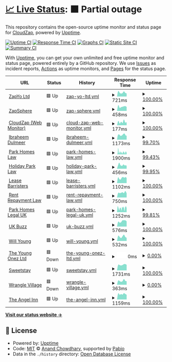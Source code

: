 # [📈 Live Status](https://cloudzap.onezcloud.uk): <!--live status--> **🟧 Partial outage**

This repository contains the open-source uptime monitor and status page for [CloudZap](https://cloudzap.onezcloud.uk), powered by [Upptime](https://github.com/upptime/upptime).

[![Uptime CI](https://github.com/ZapYo-Ltd/CloudZap/workflows/Uptime%20CI/badge.svg)](https://github.com/ZapYo-Ltd/CloudZap/actions?query=workflow%3A%22Uptime+CI%22)
[![Response Time CI](https://github.com/ZapYo-Ltd/CloudZap/workflows/Response%20Time%20CI/badge.svg)](https://github.com/ZapYo-Ltd/CloudZap/actions?query=workflow%3A%22Response+Time+CI%22)
[![Graphs CI](https://github.com/ZapYo-Ltd/CloudZap/workflows/Graphs%20CI/badge.svg)](https://github.com/ZapYo-Ltd/CloudZap/actions?query=workflow%3A%22Graphs+CI%22)
[![Static Site CI](https://github.com/ZapYo-Ltd/CloudZap/workflows/Static%20Site%20CI/badge.svg)](https://github.com/ZapYo-Ltd/CloudZap/actions?query=workflow%3A%22Static+Site+CI%22)
[![Summary CI](https://github.com/ZapYo-Ltd/CloudZap/workflows/Summary%20CI/badge.svg)](https://github.com/ZapYo-Ltd/CloudZap/actions?query=workflow%3A%22Summary+CI%22)

With [Upptime](https://upptime.js.org), you can get your own unlimited and free uptime monitor and status page, powered entirely by a GitHub repository. We use [Issues](https://github.com/ZapYo-Ltd/CloudZap/issues) as incident reports, [Actions](https://github.com/ZapYo-Ltd/CloudZap/actions) as uptime monitors, and [Pages](https://cloudzap.onezcloud.uk) for the status page.

<!--start: status pages-->
<!-- This summary is generated by Upptime (https://github.com/upptime/upptime) -->
<!-- Do not edit this manually, your changes will be overwritten -->
<!-- prettier-ignore -->
| URL | Status | History | Response Time | Uptime |
| --- | ------ | ------- | ------------- | ------ |
| <img alt="" src="https://icons.duckduckgo.com/ip3/zapyo.uk.ico" height="13"> [ZapYo Ltd](https://zapyo.uk) | 🟩 Up | [zap-yo-ltd.yml](https://github.com/ZapYo-Ltd/CloudZap/commits/HEAD/history/zap-yo-ltd.yml) | <details><summary><img alt="Response time graph" src="./graphs/zap-yo-ltd/response-time-week.png" height="20"> 721ms</summary><br><a href="https://cloudzap.zapsphere.uk/history/zap-yo-ltd"><img alt="Response time 646" src="https://img.shields.io/endpoint?url=https%3A%2F%2Fraw.githubusercontent.com%2FZapYo-Ltd%2FCloudZap%2FHEAD%2Fapi%2Fzap-yo-ltd%2Fresponse-time.json"></a><br><a href="https://cloudzap.zapsphere.uk/history/zap-yo-ltd"><img alt="24-hour response time 566" src="https://img.shields.io/endpoint?url=https%3A%2F%2Fraw.githubusercontent.com%2FZapYo-Ltd%2FCloudZap%2FHEAD%2Fapi%2Fzap-yo-ltd%2Fresponse-time-day.json"></a><br><a href="https://cloudzap.zapsphere.uk/history/zap-yo-ltd"><img alt="7-day response time 721" src="https://img.shields.io/endpoint?url=https%3A%2F%2Fraw.githubusercontent.com%2FZapYo-Ltd%2FCloudZap%2FHEAD%2Fapi%2Fzap-yo-ltd%2Fresponse-time-week.json"></a><br><a href="https://cloudzap.zapsphere.uk/history/zap-yo-ltd"><img alt="30-day response time 652" src="https://img.shields.io/endpoint?url=https%3A%2F%2Fraw.githubusercontent.com%2FZapYo-Ltd%2FCloudZap%2FHEAD%2Fapi%2Fzap-yo-ltd%2Fresponse-time-month.json"></a><br><a href="https://cloudzap.zapsphere.uk/history/zap-yo-ltd"><img alt="1-year response time 646" src="https://img.shields.io/endpoint?url=https%3A%2F%2Fraw.githubusercontent.com%2FZapYo-Ltd%2FCloudZap%2FHEAD%2Fapi%2Fzap-yo-ltd%2Fresponse-time-year.json"></a></details> | <details><summary><a href="https://cloudzap.zapsphere.uk/history/zap-yo-ltd">100.00%</a></summary><a href="https://cloudzap.zapsphere.uk/history/zap-yo-ltd"><img alt="All-time uptime 99.72%" src="https://img.shields.io/endpoint?url=https%3A%2F%2Fraw.githubusercontent.com%2FZapYo-Ltd%2FCloudZap%2FHEAD%2Fapi%2Fzap-yo-ltd%2Fuptime.json"></a><br><a href="https://cloudzap.zapsphere.uk/history/zap-yo-ltd"><img alt="24-hour uptime 100.00%" src="https://img.shields.io/endpoint?url=https%3A%2F%2Fraw.githubusercontent.com%2FZapYo-Ltd%2FCloudZap%2FHEAD%2Fapi%2Fzap-yo-ltd%2Fuptime-day.json"></a><br><a href="https://cloudzap.zapsphere.uk/history/zap-yo-ltd"><img alt="7-day uptime 100.00%" src="https://img.shields.io/endpoint?url=https%3A%2F%2Fraw.githubusercontent.com%2FZapYo-Ltd%2FCloudZap%2FHEAD%2Fapi%2Fzap-yo-ltd%2Fuptime-week.json"></a><br><a href="https://cloudzap.zapsphere.uk/history/zap-yo-ltd"><img alt="30-day uptime 99.96%" src="https://img.shields.io/endpoint?url=https%3A%2F%2Fraw.githubusercontent.com%2FZapYo-Ltd%2FCloudZap%2FHEAD%2Fapi%2Fzap-yo-ltd%2Fuptime-month.json"></a><br><a href="https://cloudzap.zapsphere.uk/history/zap-yo-ltd"><img alt="1-year uptime 99.72%" src="https://img.shields.io/endpoint?url=https%3A%2F%2Fraw.githubusercontent.com%2FZapYo-Ltd%2FCloudZap%2FHEAD%2Fapi%2Fzap-yo-ltd%2Fuptime-year.json"></a></details>
| <img alt="" src="https://icons.duckduckgo.com/ip3/zapsphere.uk.ico" height="13"> [ZapSphere](https://zapsphere.uk) | 🟩 Up | [zap-sphere.yml](https://github.com/ZapYo-Ltd/CloudZap/commits/HEAD/history/zap-sphere.yml) | <details><summary><img alt="Response time graph" src="./graphs/zap-sphere/response-time-week.png" height="20"> 458ms</summary><br><a href="https://cloudzap.zapsphere.uk/history/zap-sphere"><img alt="Response time 453" src="https://img.shields.io/endpoint?url=https%3A%2F%2Fraw.githubusercontent.com%2FZapYo-Ltd%2FCloudZap%2FHEAD%2Fapi%2Fzap-sphere%2Fresponse-time.json"></a><br><a href="https://cloudzap.zapsphere.uk/history/zap-sphere"><img alt="24-hour response time 422" src="https://img.shields.io/endpoint?url=https%3A%2F%2Fraw.githubusercontent.com%2FZapYo-Ltd%2FCloudZap%2FHEAD%2Fapi%2Fzap-sphere%2Fresponse-time-day.json"></a><br><a href="https://cloudzap.zapsphere.uk/history/zap-sphere"><img alt="7-day response time 458" src="https://img.shields.io/endpoint?url=https%3A%2F%2Fraw.githubusercontent.com%2FZapYo-Ltd%2FCloudZap%2FHEAD%2Fapi%2Fzap-sphere%2Fresponse-time-week.json"></a><br><a href="https://cloudzap.zapsphere.uk/history/zap-sphere"><img alt="30-day response time 448" src="https://img.shields.io/endpoint?url=https%3A%2F%2Fraw.githubusercontent.com%2FZapYo-Ltd%2FCloudZap%2FHEAD%2Fapi%2Fzap-sphere%2Fresponse-time-month.json"></a><br><a href="https://cloudzap.zapsphere.uk/history/zap-sphere"><img alt="1-year response time 453" src="https://img.shields.io/endpoint?url=https%3A%2F%2Fraw.githubusercontent.com%2FZapYo-Ltd%2FCloudZap%2FHEAD%2Fapi%2Fzap-sphere%2Fresponse-time-year.json"></a></details> | <details><summary><a href="https://cloudzap.zapsphere.uk/history/zap-sphere">100.00%</a></summary><a href="https://cloudzap.zapsphere.uk/history/zap-sphere"><img alt="All-time uptime 99.94%" src="https://img.shields.io/endpoint?url=https%3A%2F%2Fraw.githubusercontent.com%2FZapYo-Ltd%2FCloudZap%2FHEAD%2Fapi%2Fzap-sphere%2Fuptime.json"></a><br><a href="https://cloudzap.zapsphere.uk/history/zap-sphere"><img alt="24-hour uptime 100.00%" src="https://img.shields.io/endpoint?url=https%3A%2F%2Fraw.githubusercontent.com%2FZapYo-Ltd%2FCloudZap%2FHEAD%2Fapi%2Fzap-sphere%2Fuptime-day.json"></a><br><a href="https://cloudzap.zapsphere.uk/history/zap-sphere"><img alt="7-day uptime 100.00%" src="https://img.shields.io/endpoint?url=https%3A%2F%2Fraw.githubusercontent.com%2FZapYo-Ltd%2FCloudZap%2FHEAD%2Fapi%2Fzap-sphere%2Fuptime-week.json"></a><br><a href="https://cloudzap.zapsphere.uk/history/zap-sphere"><img alt="30-day uptime 99.96%" src="https://img.shields.io/endpoint?url=https%3A%2F%2Fraw.githubusercontent.com%2FZapYo-Ltd%2FCloudZap%2FHEAD%2Fapi%2Fzap-sphere%2Fuptime-month.json"></a><br><a href="https://cloudzap.zapsphere.uk/history/zap-sphere"><img alt="1-year uptime 99.94%" src="https://img.shields.io/endpoint?url=https%3A%2F%2Fraw.githubusercontent.com%2FZapYo-Ltd%2FCloudZap%2FHEAD%2Fapi%2Fzap-sphere%2Fuptime-year.json"></a></details>
| <img alt="" src="https://icons.duckduckgo.com/ip3/cloudzap.zapsphere.uk.ico" height="13"> [CloudZap (Web Monitor)](https://cloudzap.zapsphere.uk) | 🟩 Up | [cloud-zap-web-monitor.yml](https://github.com/ZapYo-Ltd/CloudZap/commits/HEAD/history/cloud-zap-web-monitor.yml) | <details><summary><img alt="Response time graph" src="./graphs/cloud-zap-web-monitor/response-time-week.png" height="20"> 177ms</summary><br><a href="https://cloudzap.zapsphere.uk/history/cloud-zap-web-monitor"><img alt="Response time 202" src="https://img.shields.io/endpoint?url=https%3A%2F%2Fraw.githubusercontent.com%2FZapYo-Ltd%2FCloudZap%2FHEAD%2Fapi%2Fcloud-zap-web-monitor%2Fresponse-time.json"></a><br><a href="https://cloudzap.zapsphere.uk/history/cloud-zap-web-monitor"><img alt="24-hour response time 165" src="https://img.shields.io/endpoint?url=https%3A%2F%2Fraw.githubusercontent.com%2FZapYo-Ltd%2FCloudZap%2FHEAD%2Fapi%2Fcloud-zap-web-monitor%2Fresponse-time-day.json"></a><br><a href="https://cloudzap.zapsphere.uk/history/cloud-zap-web-monitor"><img alt="7-day response time 177" src="https://img.shields.io/endpoint?url=https%3A%2F%2Fraw.githubusercontent.com%2FZapYo-Ltd%2FCloudZap%2FHEAD%2Fapi%2Fcloud-zap-web-monitor%2Fresponse-time-week.json"></a><br><a href="https://cloudzap.zapsphere.uk/history/cloud-zap-web-monitor"><img alt="30-day response time 194" src="https://img.shields.io/endpoint?url=https%3A%2F%2Fraw.githubusercontent.com%2FZapYo-Ltd%2FCloudZap%2FHEAD%2Fapi%2Fcloud-zap-web-monitor%2Fresponse-time-month.json"></a><br><a href="https://cloudzap.zapsphere.uk/history/cloud-zap-web-monitor"><img alt="1-year response time 202" src="https://img.shields.io/endpoint?url=https%3A%2F%2Fraw.githubusercontent.com%2FZapYo-Ltd%2FCloudZap%2FHEAD%2Fapi%2Fcloud-zap-web-monitor%2Fresponse-time-year.json"></a></details> | <details><summary><a href="https://cloudzap.zapsphere.uk/history/cloud-zap-web-monitor">100.00%</a></summary><a href="https://cloudzap.zapsphere.uk/history/cloud-zap-web-monitor"><img alt="All-time uptime 99.99%" src="https://img.shields.io/endpoint?url=https%3A%2F%2Fraw.githubusercontent.com%2FZapYo-Ltd%2FCloudZap%2FHEAD%2Fapi%2Fcloud-zap-web-monitor%2Fuptime.json"></a><br><a href="https://cloudzap.zapsphere.uk/history/cloud-zap-web-monitor"><img alt="24-hour uptime 100.00%" src="https://img.shields.io/endpoint?url=https%3A%2F%2Fraw.githubusercontent.com%2FZapYo-Ltd%2FCloudZap%2FHEAD%2Fapi%2Fcloud-zap-web-monitor%2Fuptime-day.json"></a><br><a href="https://cloudzap.zapsphere.uk/history/cloud-zap-web-monitor"><img alt="7-day uptime 100.00%" src="https://img.shields.io/endpoint?url=https%3A%2F%2Fraw.githubusercontent.com%2FZapYo-Ltd%2FCloudZap%2FHEAD%2Fapi%2Fcloud-zap-web-monitor%2Fuptime-week.json"></a><br><a href="https://cloudzap.zapsphere.uk/history/cloud-zap-web-monitor"><img alt="30-day uptime 100.00%" src="https://img.shields.io/endpoint?url=https%3A%2F%2Fraw.githubusercontent.com%2FZapYo-Ltd%2FCloudZap%2FHEAD%2Fapi%2Fcloud-zap-web-monitor%2Fuptime-month.json"></a><br><a href="https://cloudzap.zapsphere.uk/history/cloud-zap-web-monitor"><img alt="1-year uptime 99.99%" src="https://img.shields.io/endpoint?url=https%3A%2F%2Fraw.githubusercontent.com%2FZapYo-Ltd%2FCloudZap%2FHEAD%2Fapi%2Fcloud-zap-web-monitor%2Fuptime-year.json"></a></details>
| <img alt="" src="https://icons.duckduckgo.com/ip3/www.ibraheemdulmeer.com.ico" height="13"> [Ibraheem Dulmeer](https://www.ibraheemdulmeer.com) | 🟩 Up | [ibraheem-dulmeer.yml](https://github.com/ZapYo-Ltd/CloudZap/commits/HEAD/history/ibraheem-dulmeer.yml) | <details><summary><img alt="Response time graph" src="./graphs/ibraheem-dulmeer/response-time-week.png" height="20"> 1173ms</summary><br><a href="https://cloudzap.zapsphere.uk/history/ibraheem-dulmeer"><img alt="Response time 1158" src="https://img.shields.io/endpoint?url=https%3A%2F%2Fraw.githubusercontent.com%2FZapYo-Ltd%2FCloudZap%2FHEAD%2Fapi%2Fibraheem-dulmeer%2Fresponse-time.json"></a><br><a href="https://cloudzap.zapsphere.uk/history/ibraheem-dulmeer"><img alt="24-hour response time 1107" src="https://img.shields.io/endpoint?url=https%3A%2F%2Fraw.githubusercontent.com%2FZapYo-Ltd%2FCloudZap%2FHEAD%2Fapi%2Fibraheem-dulmeer%2Fresponse-time-day.json"></a><br><a href="https://cloudzap.zapsphere.uk/history/ibraheem-dulmeer"><img alt="7-day response time 1173" src="https://img.shields.io/endpoint?url=https%3A%2F%2Fraw.githubusercontent.com%2FZapYo-Ltd%2FCloudZap%2FHEAD%2Fapi%2Fibraheem-dulmeer%2Fresponse-time-week.json"></a><br><a href="https://cloudzap.zapsphere.uk/history/ibraheem-dulmeer"><img alt="30-day response time 1174" src="https://img.shields.io/endpoint?url=https%3A%2F%2Fraw.githubusercontent.com%2FZapYo-Ltd%2FCloudZap%2FHEAD%2Fapi%2Fibraheem-dulmeer%2Fresponse-time-month.json"></a><br><a href="https://cloudzap.zapsphere.uk/history/ibraheem-dulmeer"><img alt="1-year response time 1158" src="https://img.shields.io/endpoint?url=https%3A%2F%2Fraw.githubusercontent.com%2FZapYo-Ltd%2FCloudZap%2FHEAD%2Fapi%2Fibraheem-dulmeer%2Fresponse-time-year.json"></a></details> | <details><summary><a href="https://cloudzap.zapsphere.uk/history/ibraheem-dulmeer">99.70%</a></summary><a href="https://cloudzap.zapsphere.uk/history/ibraheem-dulmeer"><img alt="All-time uptime 99.71%" src="https://img.shields.io/endpoint?url=https%3A%2F%2Fraw.githubusercontent.com%2FZapYo-Ltd%2FCloudZap%2FHEAD%2Fapi%2Fibraheem-dulmeer%2Fuptime.json"></a><br><a href="https://cloudzap.zapsphere.uk/history/ibraheem-dulmeer"><img alt="24-hour uptime 98.81%" src="https://img.shields.io/endpoint?url=https%3A%2F%2Fraw.githubusercontent.com%2FZapYo-Ltd%2FCloudZap%2FHEAD%2Fapi%2Fibraheem-dulmeer%2Fuptime-day.json"></a><br><a href="https://cloudzap.zapsphere.uk/history/ibraheem-dulmeer"><img alt="7-day uptime 99.70%" src="https://img.shields.io/endpoint?url=https%3A%2F%2Fraw.githubusercontent.com%2FZapYo-Ltd%2FCloudZap%2FHEAD%2Fapi%2Fibraheem-dulmeer%2Fuptime-week.json"></a><br><a href="https://cloudzap.zapsphere.uk/history/ibraheem-dulmeer"><img alt="30-day uptime 99.83%" src="https://img.shields.io/endpoint?url=https%3A%2F%2Fraw.githubusercontent.com%2FZapYo-Ltd%2FCloudZap%2FHEAD%2Fapi%2Fibraheem-dulmeer%2Fuptime-month.json"></a><br><a href="https://cloudzap.zapsphere.uk/history/ibraheem-dulmeer"><img alt="1-year uptime 99.71%" src="https://img.shields.io/endpoint?url=https%3A%2F%2Fraw.githubusercontent.com%2FZapYo-Ltd%2FCloudZap%2FHEAD%2Fapi%2Fibraheem-dulmeer%2Fuptime-year.json"></a></details>
| <img alt="" src="https://icons.duckduckgo.com/ip3/parkhomeslaw.com.ico" height="13"> [Park Homes Law](https://parkhomeslaw.com) | 🟩 Up | [park-homes-law.yml](https://github.com/ZapYo-Ltd/CloudZap/commits/HEAD/history/park-homes-law.yml) | <details><summary><img alt="Response time graph" src="./graphs/park-homes-law/response-time-week.png" height="20"> 1900ms</summary><br><a href="https://cloudzap.zapsphere.uk/history/park-homes-law"><img alt="Response time 2180" src="https://img.shields.io/endpoint?url=https%3A%2F%2Fraw.githubusercontent.com%2FZapYo-Ltd%2FCloudZap%2FHEAD%2Fapi%2Fpark-homes-law%2Fresponse-time.json"></a><br><a href="https://cloudzap.zapsphere.uk/history/park-homes-law"><img alt="24-hour response time 1910" src="https://img.shields.io/endpoint?url=https%3A%2F%2Fraw.githubusercontent.com%2FZapYo-Ltd%2FCloudZap%2FHEAD%2Fapi%2Fpark-homes-law%2Fresponse-time-day.json"></a><br><a href="https://cloudzap.zapsphere.uk/history/park-homes-law"><img alt="7-day response time 1900" src="https://img.shields.io/endpoint?url=https%3A%2F%2Fraw.githubusercontent.com%2FZapYo-Ltd%2FCloudZap%2FHEAD%2Fapi%2Fpark-homes-law%2Fresponse-time-week.json"></a><br><a href="https://cloudzap.zapsphere.uk/history/park-homes-law"><img alt="30-day response time 1971" src="https://img.shields.io/endpoint?url=https%3A%2F%2Fraw.githubusercontent.com%2FZapYo-Ltd%2FCloudZap%2FHEAD%2Fapi%2Fpark-homes-law%2Fresponse-time-month.json"></a><br><a href="https://cloudzap.zapsphere.uk/history/park-homes-law"><img alt="1-year response time 2180" src="https://img.shields.io/endpoint?url=https%3A%2F%2Fraw.githubusercontent.com%2FZapYo-Ltd%2FCloudZap%2FHEAD%2Fapi%2Fpark-homes-law%2Fresponse-time-year.json"></a></details> | <details><summary><a href="https://cloudzap.zapsphere.uk/history/park-homes-law">99.43%</a></summary><a href="https://cloudzap.zapsphere.uk/history/park-homes-law"><img alt="All-time uptime 99.71%" src="https://img.shields.io/endpoint?url=https%3A%2F%2Fraw.githubusercontent.com%2FZapYo-Ltd%2FCloudZap%2FHEAD%2Fapi%2Fpark-homes-law%2Fuptime.json"></a><br><a href="https://cloudzap.zapsphere.uk/history/park-homes-law"><img alt="24-hour uptime 99.03%" src="https://img.shields.io/endpoint?url=https%3A%2F%2Fraw.githubusercontent.com%2FZapYo-Ltd%2FCloudZap%2FHEAD%2Fapi%2Fpark-homes-law%2Fuptime-day.json"></a><br><a href="https://cloudzap.zapsphere.uk/history/park-homes-law"><img alt="7-day uptime 99.43%" src="https://img.shields.io/endpoint?url=https%3A%2F%2Fraw.githubusercontent.com%2FZapYo-Ltd%2FCloudZap%2FHEAD%2Fapi%2Fpark-homes-law%2Fuptime-week.json"></a><br><a href="https://cloudzap.zapsphere.uk/history/park-homes-law"><img alt="30-day uptime 99.66%" src="https://img.shields.io/endpoint?url=https%3A%2F%2Fraw.githubusercontent.com%2FZapYo-Ltd%2FCloudZap%2FHEAD%2Fapi%2Fpark-homes-law%2Fuptime-month.json"></a><br><a href="https://cloudzap.zapsphere.uk/history/park-homes-law"><img alt="1-year uptime 99.71%" src="https://img.shields.io/endpoint?url=https%3A%2F%2Fraw.githubusercontent.com%2FZapYo-Ltd%2FCloudZap%2FHEAD%2Fapi%2Fpark-homes-law%2Fuptime-year.json"></a></details>
| <img alt="" src="https://icons.duckduckgo.com/ip3/www.holidayparklaw.com.ico" height="13"> [Holiday Park Law](https://www.holidayparklaw.com) | 🟩 Up | [holiday-park-law.yml](https://github.com/ZapYo-Ltd/CloudZap/commits/HEAD/history/holiday-park-law.yml) | <details><summary><img alt="Response time graph" src="./graphs/holiday-park-law/response-time-week.png" height="20"> 456ms</summary><br><a href="https://cloudzap.zapsphere.uk/history/holiday-park-law"><img alt="Response time 496" src="https://img.shields.io/endpoint?url=https%3A%2F%2Fraw.githubusercontent.com%2FZapYo-Ltd%2FCloudZap%2FHEAD%2Fapi%2Fholiday-park-law%2Fresponse-time.json"></a><br><a href="https://cloudzap.zapsphere.uk/history/holiday-park-law"><img alt="24-hour response time 371" src="https://img.shields.io/endpoint?url=https%3A%2F%2Fraw.githubusercontent.com%2FZapYo-Ltd%2FCloudZap%2FHEAD%2Fapi%2Fholiday-park-law%2Fresponse-time-day.json"></a><br><a href="https://cloudzap.zapsphere.uk/history/holiday-park-law"><img alt="7-day response time 456" src="https://img.shields.io/endpoint?url=https%3A%2F%2Fraw.githubusercontent.com%2FZapYo-Ltd%2FCloudZap%2FHEAD%2Fapi%2Fholiday-park-law%2Fresponse-time-week.json"></a><br><a href="https://cloudzap.zapsphere.uk/history/holiday-park-law"><img alt="30-day response time 455" src="https://img.shields.io/endpoint?url=https%3A%2F%2Fraw.githubusercontent.com%2FZapYo-Ltd%2FCloudZap%2FHEAD%2Fapi%2Fholiday-park-law%2Fresponse-time-month.json"></a><br><a href="https://cloudzap.zapsphere.uk/history/holiday-park-law"><img alt="1-year response time 496" src="https://img.shields.io/endpoint?url=https%3A%2F%2Fraw.githubusercontent.com%2FZapYo-Ltd%2FCloudZap%2FHEAD%2Fapi%2Fholiday-park-law%2Fresponse-time-year.json"></a></details> | <details><summary><a href="https://cloudzap.zapsphere.uk/history/holiday-park-law">99.95%</a></summary><a href="https://cloudzap.zapsphere.uk/history/holiday-park-law"><img alt="All-time uptime 99.92%" src="https://img.shields.io/endpoint?url=https%3A%2F%2Fraw.githubusercontent.com%2FZapYo-Ltd%2FCloudZap%2FHEAD%2Fapi%2Fholiday-park-law%2Fuptime.json"></a><br><a href="https://cloudzap.zapsphere.uk/history/holiday-park-law"><img alt="24-hour uptime 100.00%" src="https://img.shields.io/endpoint?url=https%3A%2F%2Fraw.githubusercontent.com%2FZapYo-Ltd%2FCloudZap%2FHEAD%2Fapi%2Fholiday-park-law%2Fuptime-day.json"></a><br><a href="https://cloudzap.zapsphere.uk/history/holiday-park-law"><img alt="7-day uptime 99.95%" src="https://img.shields.io/endpoint?url=https%3A%2F%2Fraw.githubusercontent.com%2FZapYo-Ltd%2FCloudZap%2FHEAD%2Fapi%2Fholiday-park-law%2Fuptime-week.json"></a><br><a href="https://cloudzap.zapsphere.uk/history/holiday-park-law"><img alt="30-day uptime 99.99%" src="https://img.shields.io/endpoint?url=https%3A%2F%2Fraw.githubusercontent.com%2FZapYo-Ltd%2FCloudZap%2FHEAD%2Fapi%2Fholiday-park-law%2Fuptime-month.json"></a><br><a href="https://cloudzap.zapsphere.uk/history/holiday-park-law"><img alt="1-year uptime 99.92%" src="https://img.shields.io/endpoint?url=https%3A%2F%2Fraw.githubusercontent.com%2FZapYo-Ltd%2FCloudZap%2FHEAD%2Fapi%2Fholiday-park-law%2Fuptime-year.json"></a></details>
| <img alt="" src="https://icons.duckduckgo.com/ip3/leasebarristers.com.ico" height="13"> [Lease Barristers](https://leasebarristers.com) | 🟩 Up | [lease-barristers.yml](https://github.com/ZapYo-Ltd/CloudZap/commits/HEAD/history/lease-barristers.yml) | <details><summary><img alt="Response time graph" src="./graphs/lease-barristers/response-time-week.png" height="20"> 1102ms</summary><br><a href="https://cloudzap.zapsphere.uk/history/lease-barristers"><img alt="Response time 1045" src="https://img.shields.io/endpoint?url=https%3A%2F%2Fraw.githubusercontent.com%2FZapYo-Ltd%2FCloudZap%2FHEAD%2Fapi%2Flease-barristers%2Fresponse-time.json"></a><br><a href="https://cloudzap.zapsphere.uk/history/lease-barristers"><img alt="24-hour response time 1125" src="https://img.shields.io/endpoint?url=https%3A%2F%2Fraw.githubusercontent.com%2FZapYo-Ltd%2FCloudZap%2FHEAD%2Fapi%2Flease-barristers%2Fresponse-time-day.json"></a><br><a href="https://cloudzap.zapsphere.uk/history/lease-barristers"><img alt="7-day response time 1102" src="https://img.shields.io/endpoint?url=https%3A%2F%2Fraw.githubusercontent.com%2FZapYo-Ltd%2FCloudZap%2FHEAD%2Fapi%2Flease-barristers%2Fresponse-time-week.json"></a><br><a href="https://cloudzap.zapsphere.uk/history/lease-barristers"><img alt="30-day response time 994" src="https://img.shields.io/endpoint?url=https%3A%2F%2Fraw.githubusercontent.com%2FZapYo-Ltd%2FCloudZap%2FHEAD%2Fapi%2Flease-barristers%2Fresponse-time-month.json"></a><br><a href="https://cloudzap.zapsphere.uk/history/lease-barristers"><img alt="1-year response time 1045" src="https://img.shields.io/endpoint?url=https%3A%2F%2Fraw.githubusercontent.com%2FZapYo-Ltd%2FCloudZap%2FHEAD%2Fapi%2Flease-barristers%2Fresponse-time-year.json"></a></details> | <details><summary><a href="https://cloudzap.zapsphere.uk/history/lease-barristers">100.00%</a></summary><a href="https://cloudzap.zapsphere.uk/history/lease-barristers"><img alt="All-time uptime 99.73%" src="https://img.shields.io/endpoint?url=https%3A%2F%2Fraw.githubusercontent.com%2FZapYo-Ltd%2FCloudZap%2FHEAD%2Fapi%2Flease-barristers%2Fuptime.json"></a><br><a href="https://cloudzap.zapsphere.uk/history/lease-barristers"><img alt="24-hour uptime 100.00%" src="https://img.shields.io/endpoint?url=https%3A%2F%2Fraw.githubusercontent.com%2FZapYo-Ltd%2FCloudZap%2FHEAD%2Fapi%2Flease-barristers%2Fuptime-day.json"></a><br><a href="https://cloudzap.zapsphere.uk/history/lease-barristers"><img alt="7-day uptime 100.00%" src="https://img.shields.io/endpoint?url=https%3A%2F%2Fraw.githubusercontent.com%2FZapYo-Ltd%2FCloudZap%2FHEAD%2Fapi%2Flease-barristers%2Fuptime-week.json"></a><br><a href="https://cloudzap.zapsphere.uk/history/lease-barristers"><img alt="30-day uptime 99.87%" src="https://img.shields.io/endpoint?url=https%3A%2F%2Fraw.githubusercontent.com%2FZapYo-Ltd%2FCloudZap%2FHEAD%2Fapi%2Flease-barristers%2Fuptime-month.json"></a><br><a href="https://cloudzap.zapsphere.uk/history/lease-barristers"><img alt="1-year uptime 99.73%" src="https://img.shields.io/endpoint?url=https%3A%2F%2Fraw.githubusercontent.com%2FZapYo-Ltd%2FCloudZap%2FHEAD%2Fapi%2Flease-barristers%2Fuptime-year.json"></a></details>
| <img alt="" src="https://icons.duckduckgo.com/ip3/rentrepaymentlaw.com.ico" height="13"> [Rent Repayment Law](https://rentrepaymentlaw.com) | 🟩 Up | [rent-repayment-law.yml](https://github.com/ZapYo-Ltd/CloudZap/commits/HEAD/history/rent-repayment-law.yml) | <details><summary><img alt="Response time graph" src="./graphs/rent-repayment-law/response-time-week.png" height="20"> 750ms</summary><br><a href="https://cloudzap.zapsphere.uk/history/rent-repayment-law"><img alt="Response time 1132" src="https://img.shields.io/endpoint?url=https%3A%2F%2Fraw.githubusercontent.com%2FZapYo-Ltd%2FCloudZap%2FHEAD%2Fapi%2Frent-repayment-law%2Fresponse-time.json"></a><br><a href="https://cloudzap.zapsphere.uk/history/rent-repayment-law"><img alt="24-hour response time 638" src="https://img.shields.io/endpoint?url=https%3A%2F%2Fraw.githubusercontent.com%2FZapYo-Ltd%2FCloudZap%2FHEAD%2Fapi%2Frent-repayment-law%2Fresponse-time-day.json"></a><br><a href="https://cloudzap.zapsphere.uk/history/rent-repayment-law"><img alt="7-day response time 750" src="https://img.shields.io/endpoint?url=https%3A%2F%2Fraw.githubusercontent.com%2FZapYo-Ltd%2FCloudZap%2FHEAD%2Fapi%2Frent-repayment-law%2Fresponse-time-week.json"></a><br><a href="https://cloudzap.zapsphere.uk/history/rent-repayment-law"><img alt="30-day response time 723" src="https://img.shields.io/endpoint?url=https%3A%2F%2Fraw.githubusercontent.com%2FZapYo-Ltd%2FCloudZap%2FHEAD%2Fapi%2Frent-repayment-law%2Fresponse-time-month.json"></a><br><a href="https://cloudzap.zapsphere.uk/history/rent-repayment-law"><img alt="1-year response time 1132" src="https://img.shields.io/endpoint?url=https%3A%2F%2Fraw.githubusercontent.com%2FZapYo-Ltd%2FCloudZap%2FHEAD%2Fapi%2Frent-repayment-law%2Fresponse-time-year.json"></a></details> | <details><summary><a href="https://cloudzap.zapsphere.uk/history/rent-repayment-law">100.00%</a></summary><a href="https://cloudzap.zapsphere.uk/history/rent-repayment-law"><img alt="All-time uptime 99.93%" src="https://img.shields.io/endpoint?url=https%3A%2F%2Fraw.githubusercontent.com%2FZapYo-Ltd%2FCloudZap%2FHEAD%2Fapi%2Frent-repayment-law%2Fuptime.json"></a><br><a href="https://cloudzap.zapsphere.uk/history/rent-repayment-law"><img alt="24-hour uptime 100.00%" src="https://img.shields.io/endpoint?url=https%3A%2F%2Fraw.githubusercontent.com%2FZapYo-Ltd%2FCloudZap%2FHEAD%2Fapi%2Frent-repayment-law%2Fuptime-day.json"></a><br><a href="https://cloudzap.zapsphere.uk/history/rent-repayment-law"><img alt="7-day uptime 100.00%" src="https://img.shields.io/endpoint?url=https%3A%2F%2Fraw.githubusercontent.com%2FZapYo-Ltd%2FCloudZap%2FHEAD%2Fapi%2Frent-repayment-law%2Fuptime-week.json"></a><br><a href="https://cloudzap.zapsphere.uk/history/rent-repayment-law"><img alt="30-day uptime 100.00%" src="https://img.shields.io/endpoint?url=https%3A%2F%2Fraw.githubusercontent.com%2FZapYo-Ltd%2FCloudZap%2FHEAD%2Fapi%2Frent-repayment-law%2Fuptime-month.json"></a><br><a href="https://cloudzap.zapsphere.uk/history/rent-repayment-law"><img alt="1-year uptime 99.93%" src="https://img.shields.io/endpoint?url=https%3A%2F%2Fraw.githubusercontent.com%2FZapYo-Ltd%2FCloudZap%2FHEAD%2Fapi%2Frent-repayment-law%2Fuptime-year.json"></a></details>
| <img alt="" src="https://icons.duckduckgo.com/ip3/parkhomeslegal.uk.ico" height="13"> [Park Homes Legal UK](https://parkhomeslegal.uk) | 🟩 Up | [park-homes-legal-uk.yml](https://github.com/ZapYo-Ltd/CloudZap/commits/HEAD/history/park-homes-legal-uk.yml) | <details><summary><img alt="Response time graph" src="./graphs/park-homes-legal-uk/response-time-week.png" height="20"> 1252ms</summary><br><a href="https://cloudzap.zapsphere.uk/history/park-homes-legal-uk"><img alt="Response time 900" src="https://img.shields.io/endpoint?url=https%3A%2F%2Fraw.githubusercontent.com%2FZapYo-Ltd%2FCloudZap%2FHEAD%2Fapi%2Fpark-homes-legal-uk%2Fresponse-time.json"></a><br><a href="https://cloudzap.zapsphere.uk/history/park-homes-legal-uk"><img alt="24-hour response time 1239" src="https://img.shields.io/endpoint?url=https%3A%2F%2Fraw.githubusercontent.com%2FZapYo-Ltd%2FCloudZap%2FHEAD%2Fapi%2Fpark-homes-legal-uk%2Fresponse-time-day.json"></a><br><a href="https://cloudzap.zapsphere.uk/history/park-homes-legal-uk"><img alt="7-day response time 1252" src="https://img.shields.io/endpoint?url=https%3A%2F%2Fraw.githubusercontent.com%2FZapYo-Ltd%2FCloudZap%2FHEAD%2Fapi%2Fpark-homes-legal-uk%2Fresponse-time-week.json"></a><br><a href="https://cloudzap.zapsphere.uk/history/park-homes-legal-uk"><img alt="30-day response time 1653" src="https://img.shields.io/endpoint?url=https%3A%2F%2Fraw.githubusercontent.com%2FZapYo-Ltd%2FCloudZap%2FHEAD%2Fapi%2Fpark-homes-legal-uk%2Fresponse-time-month.json"></a><br><a href="https://cloudzap.zapsphere.uk/history/park-homes-legal-uk"><img alt="1-year response time 900" src="https://img.shields.io/endpoint?url=https%3A%2F%2Fraw.githubusercontent.com%2FZapYo-Ltd%2FCloudZap%2FHEAD%2Fapi%2Fpark-homes-legal-uk%2Fresponse-time-year.json"></a></details> | <details><summary><a href="https://cloudzap.zapsphere.uk/history/park-homes-legal-uk">99.81%</a></summary><a href="https://cloudzap.zapsphere.uk/history/park-homes-legal-uk"><img alt="All-time uptime 99.74%" src="https://img.shields.io/endpoint?url=https%3A%2F%2Fraw.githubusercontent.com%2FZapYo-Ltd%2FCloudZap%2FHEAD%2Fapi%2Fpark-homes-legal-uk%2Fuptime.json"></a><br><a href="https://cloudzap.zapsphere.uk/history/park-homes-legal-uk"><img alt="24-hour uptime 100.00%" src="https://img.shields.io/endpoint?url=https%3A%2F%2Fraw.githubusercontent.com%2FZapYo-Ltd%2FCloudZap%2FHEAD%2Fapi%2Fpark-homes-legal-uk%2Fuptime-day.json"></a><br><a href="https://cloudzap.zapsphere.uk/history/park-homes-legal-uk"><img alt="7-day uptime 99.81%" src="https://img.shields.io/endpoint?url=https%3A%2F%2Fraw.githubusercontent.com%2FZapYo-Ltd%2FCloudZap%2FHEAD%2Fapi%2Fpark-homes-legal-uk%2Fuptime-week.json"></a><br><a href="https://cloudzap.zapsphere.uk/history/park-homes-legal-uk"><img alt="30-day uptime 99.76%" src="https://img.shields.io/endpoint?url=https%3A%2F%2Fraw.githubusercontent.com%2FZapYo-Ltd%2FCloudZap%2FHEAD%2Fapi%2Fpark-homes-legal-uk%2Fuptime-month.json"></a><br><a href="https://cloudzap.zapsphere.uk/history/park-homes-legal-uk"><img alt="1-year uptime 99.74%" src="https://img.shields.io/endpoint?url=https%3A%2F%2Fraw.githubusercontent.com%2FZapYo-Ltd%2FCloudZap%2FHEAD%2Fapi%2Fpark-homes-legal-uk%2Fuptime-year.json"></a></details>
| <img alt="" src="https://icons.duckduckgo.com/ip3/ukbuzz.uk.ico" height="13"> [UK Buzz](https://ukbuzz.uk) | 🟩 Up | [uk-buzz.yml](https://github.com/ZapYo-Ltd/CloudZap/commits/HEAD/history/uk-buzz.yml) | <details><summary><img alt="Response time graph" src="./graphs/uk-buzz/response-time-week.png" height="20"> 576ms</summary><br><a href="https://cloudzap.zapsphere.uk/history/uk-buzz"><img alt="Response time 493" src="https://img.shields.io/endpoint?url=https%3A%2F%2Fraw.githubusercontent.com%2FZapYo-Ltd%2FCloudZap%2FHEAD%2Fapi%2Fuk-buzz%2Fresponse-time.json"></a><br><a href="https://cloudzap.zapsphere.uk/history/uk-buzz"><img alt="24-hour response time 562" src="https://img.shields.io/endpoint?url=https%3A%2F%2Fraw.githubusercontent.com%2FZapYo-Ltd%2FCloudZap%2FHEAD%2Fapi%2Fuk-buzz%2Fresponse-time-day.json"></a><br><a href="https://cloudzap.zapsphere.uk/history/uk-buzz"><img alt="7-day response time 576" src="https://img.shields.io/endpoint?url=https%3A%2F%2Fraw.githubusercontent.com%2FZapYo-Ltd%2FCloudZap%2FHEAD%2Fapi%2Fuk-buzz%2Fresponse-time-week.json"></a><br><a href="https://cloudzap.zapsphere.uk/history/uk-buzz"><img alt="30-day response time 501" src="https://img.shields.io/endpoint?url=https%3A%2F%2Fraw.githubusercontent.com%2FZapYo-Ltd%2FCloudZap%2FHEAD%2Fapi%2Fuk-buzz%2Fresponse-time-month.json"></a><br><a href="https://cloudzap.zapsphere.uk/history/uk-buzz"><img alt="1-year response time 493" src="https://img.shields.io/endpoint?url=https%3A%2F%2Fraw.githubusercontent.com%2FZapYo-Ltd%2FCloudZap%2FHEAD%2Fapi%2Fuk-buzz%2Fresponse-time-year.json"></a></details> | <details><summary><a href="https://cloudzap.zapsphere.uk/history/uk-buzz">100.00%</a></summary><a href="https://cloudzap.zapsphere.uk/history/uk-buzz"><img alt="All-time uptime 94.47%" src="https://img.shields.io/endpoint?url=https%3A%2F%2Fraw.githubusercontent.com%2FZapYo-Ltd%2FCloudZap%2FHEAD%2Fapi%2Fuk-buzz%2Fuptime.json"></a><br><a href="https://cloudzap.zapsphere.uk/history/uk-buzz"><img alt="24-hour uptime 100.00%" src="https://img.shields.io/endpoint?url=https%3A%2F%2Fraw.githubusercontent.com%2FZapYo-Ltd%2FCloudZap%2FHEAD%2Fapi%2Fuk-buzz%2Fuptime-day.json"></a><br><a href="https://cloudzap.zapsphere.uk/history/uk-buzz"><img alt="7-day uptime 100.00%" src="https://img.shields.io/endpoint?url=https%3A%2F%2Fraw.githubusercontent.com%2FZapYo-Ltd%2FCloudZap%2FHEAD%2Fapi%2Fuk-buzz%2Fuptime-week.json"></a><br><a href="https://cloudzap.zapsphere.uk/history/uk-buzz"><img alt="30-day uptime 99.96%" src="https://img.shields.io/endpoint?url=https%3A%2F%2Fraw.githubusercontent.com%2FZapYo-Ltd%2FCloudZap%2FHEAD%2Fapi%2Fuk-buzz%2Fuptime-month.json"></a><br><a href="https://cloudzap.zapsphere.uk/history/uk-buzz"><img alt="1-year uptime 94.47%" src="https://img.shields.io/endpoint?url=https%3A%2F%2Fraw.githubusercontent.com%2FZapYo-Ltd%2FCloudZap%2FHEAD%2Fapi%2Fuk-buzz%2Fuptime-year.json"></a></details>
| <img alt="" src="https://icons.duckduckgo.com/ip3/willyoung.uk.ico" height="13"> [Will Young](https://willyoung.uk) | 🟩 Up | [will-young.yml](https://github.com/ZapYo-Ltd/CloudZap/commits/HEAD/history/will-young.yml) | <details><summary><img alt="Response time graph" src="./graphs/will-young/response-time-week.png" height="20"> 532ms</summary><br><a href="https://cloudzap.zapsphere.uk/history/will-young"><img alt="Response time 493" src="https://img.shields.io/endpoint?url=https%3A%2F%2Fraw.githubusercontent.com%2FZapYo-Ltd%2FCloudZap%2FHEAD%2Fapi%2Fwill-young%2Fresponse-time.json"></a><br><a href="https://cloudzap.zapsphere.uk/history/will-young"><img alt="24-hour response time 388" src="https://img.shields.io/endpoint?url=https%3A%2F%2Fraw.githubusercontent.com%2FZapYo-Ltd%2FCloudZap%2FHEAD%2Fapi%2Fwill-young%2Fresponse-time-day.json"></a><br><a href="https://cloudzap.zapsphere.uk/history/will-young"><img alt="7-day response time 532" src="https://img.shields.io/endpoint?url=https%3A%2F%2Fraw.githubusercontent.com%2FZapYo-Ltd%2FCloudZap%2FHEAD%2Fapi%2Fwill-young%2Fresponse-time-week.json"></a><br><a href="https://cloudzap.zapsphere.uk/history/will-young"><img alt="30-day response time 488" src="https://img.shields.io/endpoint?url=https%3A%2F%2Fraw.githubusercontent.com%2FZapYo-Ltd%2FCloudZap%2FHEAD%2Fapi%2Fwill-young%2Fresponse-time-month.json"></a><br><a href="https://cloudzap.zapsphere.uk/history/will-young"><img alt="1-year response time 493" src="https://img.shields.io/endpoint?url=https%3A%2F%2Fraw.githubusercontent.com%2FZapYo-Ltd%2FCloudZap%2FHEAD%2Fapi%2Fwill-young%2Fresponse-time-year.json"></a></details> | <details><summary><a href="https://cloudzap.zapsphere.uk/history/will-young">100.00%</a></summary><a href="https://cloudzap.zapsphere.uk/history/will-young"><img alt="All-time uptime 94.49%" src="https://img.shields.io/endpoint?url=https%3A%2F%2Fraw.githubusercontent.com%2FZapYo-Ltd%2FCloudZap%2FHEAD%2Fapi%2Fwill-young%2Fuptime.json"></a><br><a href="https://cloudzap.zapsphere.uk/history/will-young"><img alt="24-hour uptime 100.00%" src="https://img.shields.io/endpoint?url=https%3A%2F%2Fraw.githubusercontent.com%2FZapYo-Ltd%2FCloudZap%2FHEAD%2Fapi%2Fwill-young%2Fuptime-day.json"></a><br><a href="https://cloudzap.zapsphere.uk/history/will-young"><img alt="7-day uptime 100.00%" src="https://img.shields.io/endpoint?url=https%3A%2F%2Fraw.githubusercontent.com%2FZapYo-Ltd%2FCloudZap%2FHEAD%2Fapi%2Fwill-young%2Fuptime-week.json"></a><br><a href="https://cloudzap.zapsphere.uk/history/will-young"><img alt="30-day uptime 99.93%" src="https://img.shields.io/endpoint?url=https%3A%2F%2Fraw.githubusercontent.com%2FZapYo-Ltd%2FCloudZap%2FHEAD%2Fapi%2Fwill-young%2Fuptime-month.json"></a><br><a href="https://cloudzap.zapsphere.uk/history/will-young"><img alt="1-year uptime 94.49%" src="https://img.shields.io/endpoint?url=https%3A%2F%2Fraw.githubusercontent.com%2FZapYo-Ltd%2FCloudZap%2FHEAD%2Fapi%2Fwill-young%2Fuptime-year.json"></a></details>
| <img alt="" src="https://icons.duckduckgo.com/ip3/theyoungonez.uk.ico" height="13"> [The Young Onez Ltd](https://theyoungonez.uk) | 🟥 Down | [the-young-onez-ltd.yml](https://github.com/ZapYo-Ltd/CloudZap/commits/HEAD/history/the-young-onez-ltd.yml) | <details><summary><img alt="Response time graph" src="./graphs/the-young-onez-ltd/response-time-week.png" height="20"> 0ms</summary><br><a href="https://cloudzap.zapsphere.uk/history/the-young-onez-ltd"><img alt="Response time 486" src="https://img.shields.io/endpoint?url=https%3A%2F%2Fraw.githubusercontent.com%2FZapYo-Ltd%2FCloudZap%2FHEAD%2Fapi%2Fthe-young-onez-ltd%2Fresponse-time.json"></a><br><a href="https://cloudzap.zapsphere.uk/history/the-young-onez-ltd"><img alt="24-hour response time 0" src="https://img.shields.io/endpoint?url=https%3A%2F%2Fraw.githubusercontent.com%2FZapYo-Ltd%2FCloudZap%2FHEAD%2Fapi%2Fthe-young-onez-ltd%2Fresponse-time-day.json"></a><br><a href="https://cloudzap.zapsphere.uk/history/the-young-onez-ltd"><img alt="7-day response time 0" src="https://img.shields.io/endpoint?url=https%3A%2F%2Fraw.githubusercontent.com%2FZapYo-Ltd%2FCloudZap%2FHEAD%2Fapi%2Fthe-young-onez-ltd%2Fresponse-time-week.json"></a><br><a href="https://cloudzap.zapsphere.uk/history/the-young-onez-ltd"><img alt="30-day response time 0" src="https://img.shields.io/endpoint?url=https%3A%2F%2Fraw.githubusercontent.com%2FZapYo-Ltd%2FCloudZap%2FHEAD%2Fapi%2Fthe-young-onez-ltd%2Fresponse-time-month.json"></a><br><a href="https://cloudzap.zapsphere.uk/history/the-young-onez-ltd"><img alt="1-year response time 486" src="https://img.shields.io/endpoint?url=https%3A%2F%2Fraw.githubusercontent.com%2FZapYo-Ltd%2FCloudZap%2FHEAD%2Fapi%2Fthe-young-onez-ltd%2Fresponse-time-year.json"></a></details> | <details><summary><a href="https://cloudzap.zapsphere.uk/history/the-young-onez-ltd">0.00%</a></summary><a href="https://cloudzap.zapsphere.uk/history/the-young-onez-ltd"><img alt="All-time uptime 58.37%" src="https://img.shields.io/endpoint?url=https%3A%2F%2Fraw.githubusercontent.com%2FZapYo-Ltd%2FCloudZap%2FHEAD%2Fapi%2Fthe-young-onez-ltd%2Fuptime.json"></a><br><a href="https://cloudzap.zapsphere.uk/history/the-young-onez-ltd"><img alt="24-hour uptime 0.00%" src="https://img.shields.io/endpoint?url=https%3A%2F%2Fraw.githubusercontent.com%2FZapYo-Ltd%2FCloudZap%2FHEAD%2Fapi%2Fthe-young-onez-ltd%2Fuptime-day.json"></a><br><a href="https://cloudzap.zapsphere.uk/history/the-young-onez-ltd"><img alt="7-day uptime 0.00%" src="https://img.shields.io/endpoint?url=https%3A%2F%2Fraw.githubusercontent.com%2FZapYo-Ltd%2FCloudZap%2FHEAD%2Fapi%2Fthe-young-onez-ltd%2Fuptime-week.json"></a><br><a href="https://cloudzap.zapsphere.uk/history/the-young-onez-ltd"><img alt="30-day uptime 1.38%" src="https://img.shields.io/endpoint?url=https%3A%2F%2Fraw.githubusercontent.com%2FZapYo-Ltd%2FCloudZap%2FHEAD%2Fapi%2Fthe-young-onez-ltd%2Fuptime-month.json"></a><br><a href="https://cloudzap.zapsphere.uk/history/the-young-onez-ltd"><img alt="1-year uptime 58.37%" src="https://img.shields.io/endpoint?url=https%3A%2F%2Fraw.githubusercontent.com%2FZapYo-Ltd%2FCloudZap%2FHEAD%2Fapi%2Fthe-young-onez-ltd%2Fuptime-year.json"></a></details>
| <img alt="" src="https://icons.duckduckgo.com/ip3/sweetstay.uk.ico" height="13"> [Sweetstay](https://sweetstay.uk) | 🟩 Up | [sweetstay.yml](https://github.com/ZapYo-Ltd/CloudZap/commits/HEAD/history/sweetstay.yml) | <details><summary><img alt="Response time graph" src="./graphs/sweetstay/response-time-week.png" height="20"> 1731ms</summary><br><a href="https://cloudzap.zapsphere.uk/history/sweetstay"><img alt="Response time 3466" src="https://img.shields.io/endpoint?url=https%3A%2F%2Fraw.githubusercontent.com%2FZapYo-Ltd%2FCloudZap%2FHEAD%2Fapi%2Fsweetstay%2Fresponse-time.json"></a><br><a href="https://cloudzap.zapsphere.uk/history/sweetstay"><img alt="24-hour response time 1711" src="https://img.shields.io/endpoint?url=https%3A%2F%2Fraw.githubusercontent.com%2FZapYo-Ltd%2FCloudZap%2FHEAD%2Fapi%2Fsweetstay%2Fresponse-time-day.json"></a><br><a href="https://cloudzap.zapsphere.uk/history/sweetstay"><img alt="7-day response time 1731" src="https://img.shields.io/endpoint?url=https%3A%2F%2Fraw.githubusercontent.com%2FZapYo-Ltd%2FCloudZap%2FHEAD%2Fapi%2Fsweetstay%2Fresponse-time-week.json"></a><br><a href="https://cloudzap.zapsphere.uk/history/sweetstay"><img alt="30-day response time 1647" src="https://img.shields.io/endpoint?url=https%3A%2F%2Fraw.githubusercontent.com%2FZapYo-Ltd%2FCloudZap%2FHEAD%2Fapi%2Fsweetstay%2Fresponse-time-month.json"></a><br><a href="https://cloudzap.zapsphere.uk/history/sweetstay"><img alt="1-year response time 3466" src="https://img.shields.io/endpoint?url=https%3A%2F%2Fraw.githubusercontent.com%2FZapYo-Ltd%2FCloudZap%2FHEAD%2Fapi%2Fsweetstay%2Fresponse-time-year.json"></a></details> | <details><summary><a href="https://cloudzap.zapsphere.uk/history/sweetstay">100.00%</a></summary><a href="https://cloudzap.zapsphere.uk/history/sweetstay"><img alt="All-time uptime 99.39%" src="https://img.shields.io/endpoint?url=https%3A%2F%2Fraw.githubusercontent.com%2FZapYo-Ltd%2FCloudZap%2FHEAD%2Fapi%2Fsweetstay%2Fuptime.json"></a><br><a href="https://cloudzap.zapsphere.uk/history/sweetstay"><img alt="24-hour uptime 100.00%" src="https://img.shields.io/endpoint?url=https%3A%2F%2Fraw.githubusercontent.com%2FZapYo-Ltd%2FCloudZap%2FHEAD%2Fapi%2Fsweetstay%2Fuptime-day.json"></a><br><a href="https://cloudzap.zapsphere.uk/history/sweetstay"><img alt="7-day uptime 100.00%" src="https://img.shields.io/endpoint?url=https%3A%2F%2Fraw.githubusercontent.com%2FZapYo-Ltd%2FCloudZap%2FHEAD%2Fapi%2Fsweetstay%2Fuptime-week.json"></a><br><a href="https://cloudzap.zapsphere.uk/history/sweetstay"><img alt="30-day uptime 99.95%" src="https://img.shields.io/endpoint?url=https%3A%2F%2Fraw.githubusercontent.com%2FZapYo-Ltd%2FCloudZap%2FHEAD%2Fapi%2Fsweetstay%2Fuptime-month.json"></a><br><a href="https://cloudzap.zapsphere.uk/history/sweetstay"><img alt="1-year uptime 99.39%" src="https://img.shields.io/endpoint?url=https%3A%2F%2Fraw.githubusercontent.com%2FZapYo-Ltd%2FCloudZap%2FHEAD%2Fapi%2Fsweetstay%2Fuptime-year.json"></a></details>
| <img alt="" src="https://icons.duckduckgo.com/ip3/wranglevillage.uk.ico" height="13"> [Wrangle Village](https://wranglevillage.uk) | 🟥 Down | [wrangle-village.yml](https://github.com/ZapYo-Ltd/CloudZap/commits/HEAD/history/wrangle-village.yml) | <details><summary><img alt="Response time graph" src="./graphs/wrangle-village/response-time-week.png" height="20"> 363ms</summary><br><a href="https://cloudzap.zapsphere.uk/history/wrangle-village"><img alt="Response time 497" src="https://img.shields.io/endpoint?url=https%3A%2F%2Fraw.githubusercontent.com%2FZapYo-Ltd%2FCloudZap%2FHEAD%2Fapi%2Fwrangle-village%2Fresponse-time.json"></a><br><a href="https://cloudzap.zapsphere.uk/history/wrangle-village"><img alt="24-hour response time 327" src="https://img.shields.io/endpoint?url=https%3A%2F%2Fraw.githubusercontent.com%2FZapYo-Ltd%2FCloudZap%2FHEAD%2Fapi%2Fwrangle-village%2Fresponse-time-day.json"></a><br><a href="https://cloudzap.zapsphere.uk/history/wrangle-village"><img alt="7-day response time 363" src="https://img.shields.io/endpoint?url=https%3A%2F%2Fraw.githubusercontent.com%2FZapYo-Ltd%2FCloudZap%2FHEAD%2Fapi%2Fwrangle-village%2Fresponse-time-week.json"></a><br><a href="https://cloudzap.zapsphere.uk/history/wrangle-village"><img alt="30-day response time 501" src="https://img.shields.io/endpoint?url=https%3A%2F%2Fraw.githubusercontent.com%2FZapYo-Ltd%2FCloudZap%2FHEAD%2Fapi%2Fwrangle-village%2Fresponse-time-month.json"></a><br><a href="https://cloudzap.zapsphere.uk/history/wrangle-village"><img alt="1-year response time 497" src="https://img.shields.io/endpoint?url=https%3A%2F%2Fraw.githubusercontent.com%2FZapYo-Ltd%2FCloudZap%2FHEAD%2Fapi%2Fwrangle-village%2Fresponse-time-year.json"></a></details> | <details><summary><a href="https://cloudzap.zapsphere.uk/history/wrangle-village">0.00%</a></summary><a href="https://cloudzap.zapsphere.uk/history/wrangle-village"><img alt="All-time uptime 58.36%" src="https://img.shields.io/endpoint?url=https%3A%2F%2Fraw.githubusercontent.com%2FZapYo-Ltd%2FCloudZap%2FHEAD%2Fapi%2Fwrangle-village%2Fuptime.json"></a><br><a href="https://cloudzap.zapsphere.uk/history/wrangle-village"><img alt="24-hour uptime 0.00%" src="https://img.shields.io/endpoint?url=https%3A%2F%2Fraw.githubusercontent.com%2FZapYo-Ltd%2FCloudZap%2FHEAD%2Fapi%2Fwrangle-village%2Fuptime-day.json"></a><br><a href="https://cloudzap.zapsphere.uk/history/wrangle-village"><img alt="7-day uptime 0.00%" src="https://img.shields.io/endpoint?url=https%3A%2F%2Fraw.githubusercontent.com%2FZapYo-Ltd%2FCloudZap%2FHEAD%2Fapi%2Fwrangle-village%2Fuptime-week.json"></a><br><a href="https://cloudzap.zapsphere.uk/history/wrangle-village"><img alt="30-day uptime 1.38%" src="https://img.shields.io/endpoint?url=https%3A%2F%2Fraw.githubusercontent.com%2FZapYo-Ltd%2FCloudZap%2FHEAD%2Fapi%2Fwrangle-village%2Fuptime-month.json"></a><br><a href="https://cloudzap.zapsphere.uk/history/wrangle-village"><img alt="1-year uptime 58.36%" src="https://img.shields.io/endpoint?url=https%3A%2F%2Fraw.githubusercontent.com%2FZapYo-Ltd%2FCloudZap%2FHEAD%2Fapi%2Fwrangle-village%2Fuptime-year.json"></a></details>
| <img alt="" src="https://icons.duckduckgo.com/ip3/theangelinn.uk.ico" height="13"> [The Angel Inn](https://theangelinn.uk) | 🟩 Up | [the-angel-inn.yml](https://github.com/ZapYo-Ltd/CloudZap/commits/HEAD/history/the-angel-inn.yml) | <details><summary><img alt="Response time graph" src="./graphs/the-angel-inn/response-time-week.png" height="20"> 1159ms</summary><br><a href="https://cloudzap.zapsphere.uk/history/the-angel-inn"><img alt="Response time 2077" src="https://img.shields.io/endpoint?url=https%3A%2F%2Fraw.githubusercontent.com%2FZapYo-Ltd%2FCloudZap%2FHEAD%2Fapi%2Fthe-angel-inn%2Fresponse-time.json"></a><br><a href="https://cloudzap.zapsphere.uk/history/the-angel-inn"><img alt="24-hour response time 1013" src="https://img.shields.io/endpoint?url=https%3A%2F%2Fraw.githubusercontent.com%2FZapYo-Ltd%2FCloudZap%2FHEAD%2Fapi%2Fthe-angel-inn%2Fresponse-time-day.json"></a><br><a href="https://cloudzap.zapsphere.uk/history/the-angel-inn"><img alt="7-day response time 1159" src="https://img.shields.io/endpoint?url=https%3A%2F%2Fraw.githubusercontent.com%2FZapYo-Ltd%2FCloudZap%2FHEAD%2Fapi%2Fthe-angel-inn%2Fresponse-time-week.json"></a><br><a href="https://cloudzap.zapsphere.uk/history/the-angel-inn"><img alt="30-day response time 1093" src="https://img.shields.io/endpoint?url=https%3A%2F%2Fraw.githubusercontent.com%2FZapYo-Ltd%2FCloudZap%2FHEAD%2Fapi%2Fthe-angel-inn%2Fresponse-time-month.json"></a><br><a href="https://cloudzap.zapsphere.uk/history/the-angel-inn"><img alt="1-year response time 2077" src="https://img.shields.io/endpoint?url=https%3A%2F%2Fraw.githubusercontent.com%2FZapYo-Ltd%2FCloudZap%2FHEAD%2Fapi%2Fthe-angel-inn%2Fresponse-time-year.json"></a></details> | <details><summary><a href="https://cloudzap.zapsphere.uk/history/the-angel-inn">100.00%</a></summary><a href="https://cloudzap.zapsphere.uk/history/the-angel-inn"><img alt="All-time uptime 99.43%" src="https://img.shields.io/endpoint?url=https%3A%2F%2Fraw.githubusercontent.com%2FZapYo-Ltd%2FCloudZap%2FHEAD%2Fapi%2Fthe-angel-inn%2Fuptime.json"></a><br><a href="https://cloudzap.zapsphere.uk/history/the-angel-inn"><img alt="24-hour uptime 100.00%" src="https://img.shields.io/endpoint?url=https%3A%2F%2Fraw.githubusercontent.com%2FZapYo-Ltd%2FCloudZap%2FHEAD%2Fapi%2Fthe-angel-inn%2Fuptime-day.json"></a><br><a href="https://cloudzap.zapsphere.uk/history/the-angel-inn"><img alt="7-day uptime 100.00%" src="https://img.shields.io/endpoint?url=https%3A%2F%2Fraw.githubusercontent.com%2FZapYo-Ltd%2FCloudZap%2FHEAD%2Fapi%2Fthe-angel-inn%2Fuptime-week.json"></a><br><a href="https://cloudzap.zapsphere.uk/history/the-angel-inn"><img alt="30-day uptime 99.96%" src="https://img.shields.io/endpoint?url=https%3A%2F%2Fraw.githubusercontent.com%2FZapYo-Ltd%2FCloudZap%2FHEAD%2Fapi%2Fthe-angel-inn%2Fuptime-month.json"></a><br><a href="https://cloudzap.zapsphere.uk/history/the-angel-inn"><img alt="1-year uptime 99.43%" src="https://img.shields.io/endpoint?url=https%3A%2F%2Fraw.githubusercontent.com%2FZapYo-Ltd%2FCloudZap%2FHEAD%2Fapi%2Fthe-angel-inn%2Fuptime-year.json"></a></details>

<!--end: status pages-->

[**Visit our status website →**](https://cloudzap.onezcloud.uk)

## 📄 License

- Powered by: [Upptime](https://github.com/upptime/upptime)
- Code: [MIT](./LICENSE) © [Anand Chowdhary](https://anandchowdhary.com), supported by [Pabio](https://pabio.com)
- Data in the `./history` directory: [Open Database License](https://opendatacommons.org/licenses/odbl/1-0/)
